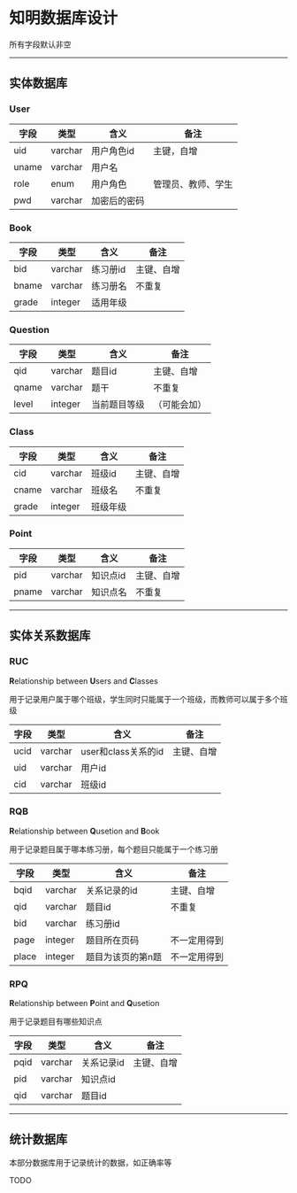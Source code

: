 # 知明数据库设计

所有字段默认非空

---

## 实体数据库

### User

| 字段    | 类型      | 含义     | 备注        |
| ----- | ------- | ------ | --------- |
| uid   | varchar | 用户角色id | 主键，自增     |
| uname | varchar | 用户名    |           |
| role  | enum    | 用户角色   | 管理员、教师、学生 |
| pwd   | varchar | 加密后的密码 |           |

### Book

| 字段    | 类型      | 含义    | 备注    |
| ----- | ------- | ----- | ----- |
| bid   | varchar | 练习册id | 主键、自增 |
| bname | varchar | 练习册名  | 不重复   |
| grade | integer | 适用年级  |       |

### Question

| 字段    | 类型      | 含义     | 备注     |
| ----- | ------- | ------ | ------ |
| qid   | varchar | 题目id   | 主键、自增  |
| qname | varchar | 题干     | 不重复    |
| level | integer | 当前题目等级 | （可能会加） |

### Class

| 字段    | 类型      | 含义   | 备注    |
| ----- | ------- | ---- | ----- |
| cid   | varchar | 班级id | 主键、自增 |
| cname | varchar | 班级名  | 不重复   |
| grade | integer | 班级年级 |       |

### Point

| 字段    | 类型      | 含义    | 备注    |
| ----- | ------- | ----- | ----- |
| pid   | varchar | 知识点id | 主键、自增 |
| pname | varchar | 知识点名  | 不重复   |

---

## 实体关系数据库

### RUC

**R**elationship between **U**sers and **C**lasses

用于记录用户属于哪个班级，学生同时只能属于一个班级，而教师可以属于多个班级

| 字段   | 类型      | 含义              | 备注    |
| ---- | ------- | --------------- | ----- |
| ucid | varchar | user和class关系的id | 主键、自增 |
| uid  | varchar | 用户id            |       |
| cid  | varchar | 班级id            |       |

### RQB

**R**elationship between **Q**usetion and **B**ook

用于记录题目属于哪本练习册，每个题目只能属于一个练习册

| 字段    | 类型      | 含义        | 备注     |
| ----- | ------- | --------- | ------ |
| bqid  | varchar | 关系记录的id   | 主键、自增  |
| qid   | varchar | 题目id      | 不重复    |
| bid   | varchar | 练习册id     |        |
| page  | integer | 题目所在页码    | 不一定用得到 |
| place | integer | 题目为该页的第n题 | 不一定用得到 |

### RPQ

**R**elationship between **P**oint and **Q**usetion

用于记录题目有哪些知识点

| 字段   | 类型      | 含义     | 备注    |
| ---- | ------- | ------ | ----- |
| pqid | varchar | 关系记录id | 主键、自增 |
| pid  | varchar | 知识点id  |       |
| qid  | varchar | 题目id   |       |

---

## 统计数据库

本部分数据库用于记录统计的数据，如正确率等

TODO
